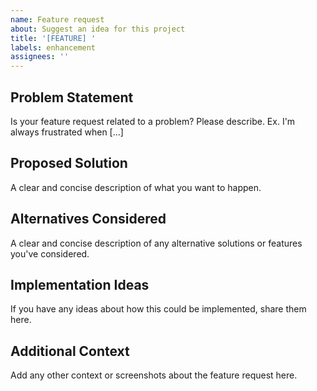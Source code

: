 ```yaml
---
name: Feature request
about: Suggest an idea for this project
title: '[FEATURE] '
labels: enhancement
assignees: ''
---
```


## Problem Statement
Is your feature request related to a problem? Please describe.
Ex. I'm always frustrated when [...]

## Proposed Solution
A clear and concise description of what you want to happen.

## Alternatives Considered
A clear and concise description of any alternative solutions or features you've considered.

## Implementation Ideas
If you have any ideas about how this could be implemented, share them here.

## Additional Context
Add any other context or screenshots about the feature request here.